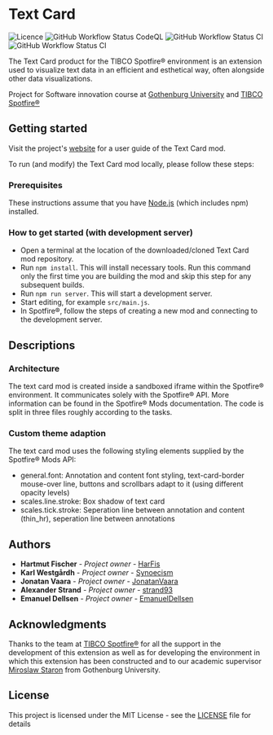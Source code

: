 # Text Card

![Licence](https://img.shields.io/github/license/hajke-gu/text-mod?color=blue&style=plastic)
![GitHub Workflow Status CodeQL](https://img.shields.io/github/workflow/status/hajke-gu/text-mod/CodeQL?label=CodeQL&style=plastic)
![GitHub Workflow Status CI](https://img.shields.io/github/workflow/status/hajke-gu/text-mod/CI?label=CI&style=plastic)
![GitHub Workflow Status CI](https://img.shields.io/github/workflow/status/hajke-gu/text-mod/deploy?label=Deployment&style=plastic)

The Text Card product for the TIBCO Spotfire® environment is an extension used to visualize text data in an efficient and esthetical way, often alongside other data visualizations. 

Project for Software innovation course at [Gothenburg University](https://www.google.com/url?sa=t&rct=j&q=&esrc=s&source=web&cd=&ved=2ahUKEwjN8vmW55jtAhVkmIsKHQtEBgIQFjAAegQIBBAC&url=https%3A%2F%2Fkursplaner.gu.se%2Fpdf%2Fkurs%2Fen%2FDIT827&usg=AOvVaw3_5kJeDs3_ov4auh2zQxuZ) and [TIBCO Spotfire®](https://www.tibco.com/products/tibco-spotfire)

## Getting started
Visit the project's [website](https://hajke-gu.github.io/text-mod/) for a user guide of the Text Card mod.

To run (and modify) the Text Card mod locally, please follow these steps:


### Prerequisites
These instructions assume that you have [Node.js](https://nodejs.org/en/) (which includes npm) installed.

### How to get started (with development server)
- Open a terminal at the location of the downloaded/cloned Text Card mod repository.
- Run `npm install`. This will install necessary tools. Run this command only the first time you are building the mod and skip this step for any subsequent builds.
- Run `npm run server`. This will start a development server.
- Start editing, for example `src/main.js`.
- In Spotfire®, follow the steps of creating a new mod and connecting to the development server.

## Descriptions

### Architecture
The text card mod is created inside a sandboxed iframe within the Spotfire® environment. It communicates solely with the Spotfire® API. More information can be found in the Spotfire® Mods documentation.
The code is split in three files roughly according to the tasks.

### Custom theme adaption
The text card mod uses the following styling elements supplied by the Spotfire® Mods API:
- general.font: Annotation and content font styling, text-card-border mouse-over line, buttons and scrollbars adapt to it (using different opacity levels)
- scales.line.stroke: Box shadow of text card
- scales.tick.stroke: Seperation line between annotation and content (thin_hr), seperation line between annotations

## Authors

-   **Hartmut Fischer** - _Project owner_ - [HarFis](https://github.com/HarFis)
-   **Karl Westgårdh** - _Project owner_ - [Synoecism](https://github.com/Synoecism)
-   **Jonatan Vaara** - _Project owner_ - [JonatanVaara](https://github.com/JonatanVaara)
-   **Alexander Strand** - _Project owner_ - [strand93](https://github.com/strand93)
-   **Emanuel Dellsen** - _Project owner_ - [EmanuelDellsen](https://github.com/EmanuelDellsen)

## Acknowledgments

Thanks to the team at [TIBCO Spotfire®](https://www.tibco.com/products/tibco-spotfire) for all the support in the development of this extension as well as for developing the environment in which this extension has been constructed and to our academic supervisor [Miroslaw Staron](https://www.gu.se/en/about/find-staff/miroslawstaron) from Gothenburg University.

## License

This project is licensed under the MIT License - see the [LICENSE](LICENSE.md) file for details
